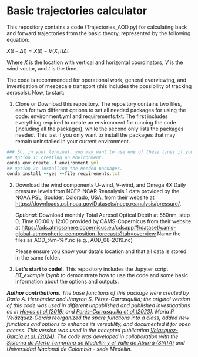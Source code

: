 # Basic trajectories calculator

This repository contains a code (Trajectories_AOD.py) for calculating back and forward trajectories from the basic theory, represented by the following equation:

$X(t-\Delta t)=X(t)-V(X,t)\Delta t$

Where $X$ is the location with vertical and horizontal coordinators, $V$ is the wind vector, and $t$ is the time. 

The code is recommended for operational work, general overviewing, and investigation of mesoscale transport (this includes the possibility of tracking aerosols). Now, to start:

1. Clone or Download this repository. The repository contains two files, each for two different options to set all needed packages for using the code: environment.yml and requirements.txt. The first includes everything required to create an environment for running the code (including all the packages), while the second only lists the packages needed. This last if you only want to install the packages that may remain uninstalled in your current environment.
   
```ruby
### So, in your terminal, you may want to use one of these lines if you are using conda:
## Option 1: creating an environment.
conda env create -f environment.yml
## Option 2: installing the needed packages.
conda install --yes --file requirements.txt
```

2. Download the wind components U-wind, V-wind, and Omega 4X Daily pressure levels from NCEP-NCAR Reanalysis 1 data provided by the NOAA PSL, Boulder, Colorado, USA, from their website at https://downloads.psl.noaa.gov/Datasets/ncep.reanalysis/pressure/.
   
   *Optional*: Download monthly Total Aerosol Optical Depth at 550nm, step 0, Time  00:00 y 12:00 provided by CAMS-Copernicus from their website at https://ads.atmosphere.copernicus.eu/cdsapp#!/dataset/cams-global-atmospheric-composition-forecasts?tab=overview
Name the files as AOD_%m-%Y.nc (e.g., AOD_08-2019.nc)

   Please ensure you know your data's location and that all data is stored in the same folder.
   
3. **Let's start to code!**. This repository includes the Jupyter script *BT_example.ipynb* to demonstrate how to use the code and some basic information about the options and outputs.

***Author contributions**. The base functions of this package were created by Dario A. Hernández and Jhayron S. Pérez-Carrasquilla; the original version of this code was used in different unpublished and published investigations as in [Hoyos et al.(2019)](https://nhess.copernicus.org/articles/19/2635/2019/nhess-19-2635-2019.html) and [Peréz-Carrasquilla et al.(2023)](https://ascmo.copernicus.org/articles/9/121/2023/). Maria P. Velázquez-García reorganized the spare functions into a class, added new functions and options to enhance its versatility, and documented it for open access. This version was used in the accepted publication [Velásquez-García et al. (2024)](https://egusphere.copernicus.org/preprints/2024/egusphere-2024-695/). The code was developed in collaboration with the [Sistema de Alerta Temprana de Medellín y el Valle de Aburrá (SIATA)](https://siata.gov.co/siata_nuevo/) and Universidad Nacional de Colombia - sede Medellín.*




